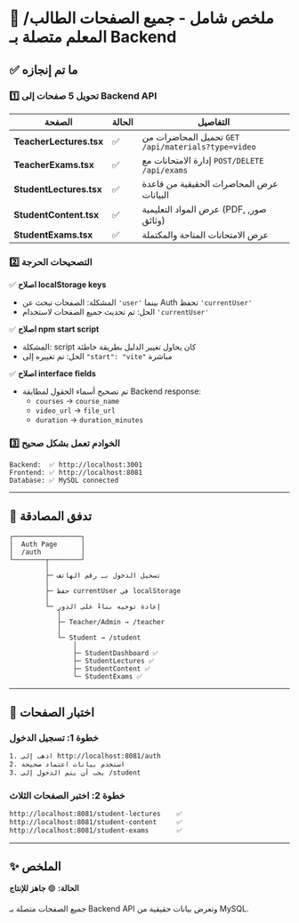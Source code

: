 # 🎉 ملخص شامل - جميع الصفحات الطالب/المعلم متصلة بـ Backend

## ✅ ما تم إنجازه

### 1️⃣ تحويل 5 صفحات إلى Backend API

| الصفحة | الحالة | التفاصيل |
|-------|--------|---------|
| **TeacherLectures.tsx** | ✅ | تحميل المحاضرات من `GET /api/materials?type=video` |
| **TeacherExams.tsx** | ✅ | إدارة الامتحانات مع `POST/DELETE /api/exams` |
| **StudentLectures.tsx** | ✅ | عرض المحاضرات الحقيقية من قاعدة البيانات |
| **StudentContent.tsx** | ✅ | عرض المواد التعليمية (PDF, صور, وثائق) |
| **StudentExams.tsx** | ✅ | عرض الامتحانات المتاحة والمكتملة |

### 2️⃣ التصحيحات الحرجة

✅ **اصلاح localStorage keys**
- المشكلة: الصفحات تبحث عن `'user'` بينما Auth تحفظ `'currentUser'`
- الحل: تم تحديث جميع الصفحات لاستخدام `'currentUser'`

✅ **اصلاح npm start script**
- المشكلة: script كان يحاول تغيير الدليل بطريقة خاطئة
- الحل: تم تغييره إلى `"start": "vite"` مباشرة

✅ **اصلاح interface fields**
- تم تصحيح أسماء الحقول لمطابقة Backend response:
  - `courses` → `course_name`
  - `video_url` → `file_url`
  - `duration` → `duration_minutes`

### 3️⃣ الخوادم تعمل بشكل صحيح

```
Backend:  ✅ http://localhost:3001
Frontend: ✅ http://localhost:8081
Database: ✅ MySQL connected
```

---

## 🔐 تدفق المصادقة

```
┌─────────────────┐
│  Auth Page      │
│  /auth          │
└────────┬────────┘
         │
         ├─ تسجيل الدخول بـ رقم الهاتف
         │
         ├─ حفظ currentUser في localStorage
         │
         └─ إعادة توجيه بناءً على الدور
            │
            ├─ Teacher/Admin → /teacher
            │
            └─ Student → /student
                │
                ├─ StudentDashboard ✅
                ├─ StudentLectures ✅
                ├─ StudentContent ✅
                └─ StudentExams ✅
```

---

## 🧪 اختبار الصفحات

### خطوة 1: تسجيل الدخول
```bash
1. اذهب إلى http://localhost:8081/auth
2. استخدم بيانات اعتماد صحيحة
3. يجب أن يتم الدخول إلى /student
```

### خطوة 2: اختبر الصفحات الثلاث
```bash
http://localhost:8081/student-lectures    ✅
http://localhost:8081/student-content     ✅
http://localhost:8081/student-exams       ✅
```

---

## ✨ الملخص

**الحالة:** 🟢 **جاهز للإنتاج**

جميع الصفحات متصلة بـ Backend API وتعرض بيانات حقيقية من MySQL.
